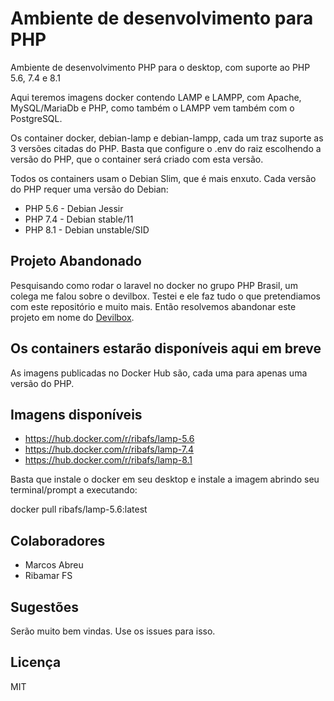 # Ambiente de desenvolvimento para PHP

Ambiente de desenvolvimento PHP para o desktop, com suporte ao PHP 5.6, 7.4 e 8.1

Aqui teremos imagens docker contendo LAMP e LAMPP, com Apache, MySQL/MariaDb e PHP, como também o LAMPP vem também com o PostgreSQL.

Os container docker, debian-lamp e debian-lampp, cada um traz suporte as 3 versões citadas do PHP. Basta que configure o .env do raiz escolhendo a versão do PHP, que o container será criado com esta versão.

Todos os containers usam o Debian Slim, que é mais enxuto. Cada versão do PHP requer uma versão do Debian:

- PHP 5.6 - Debian Jessir
- PHP 7.4 - Debian stable/11
- PHP 8.1 - Debian unstable/SID

## Projeto Abandonado

Pesquisando como rodar o laravel no docker no grupo PHP Brasil, um colega me falou sobre o devilbox. Testei e ele faz tudo o que pretendiamos com este repositório e muito mais. Então resolvemos abandonar este projeto em nome do [Devilbox](http://devilbox.org).

## Os containers estarão disponíveis aqui em breve

As imagens publicadas no Docker Hub são, cada uma para apenas uma versão do PHP.

## Imagens disponíveis

- https://hub.docker.com/r/ribafs/lamp-5.6
- https://hub.docker.com/r/ribafs/lamp-7.4
- https://hub.docker.com/r/ribafs/lamp-8.1

Basta que instale o docker em seu desktop e instale a imagem abrindo seu terminal/prompt a executando:

docker pull ribafs/lamp-5.6:latest

## Colaboradores

- Marcos Abreu
- Ribamar FS

## Sugestões

Serão muito bem vindas. Use os issues para isso.

## Licença

MIT
